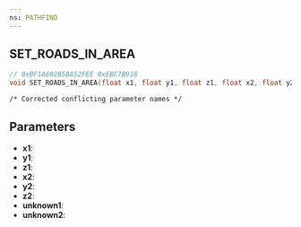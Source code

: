 ```yaml
---
ns: PATHFIND
---
```

## SET_ROADS_IN_AREA

```c
// 0xBF1A602B5BA52FEE 0xEBC7B918
void SET_ROADS_IN_AREA(float x1, float y1, float z1, float x2, float y2, float z2, BOOL unknown1, BOOL unknown2);
```

```
/* Corrected conflicting parameter names */  
```

## Parameters
* **x1**: 
* **y1**: 
* **z1**: 
* **x2**: 
* **y2**: 
* **z2**: 
* **unknown1**: 
* **unknown2**: 


